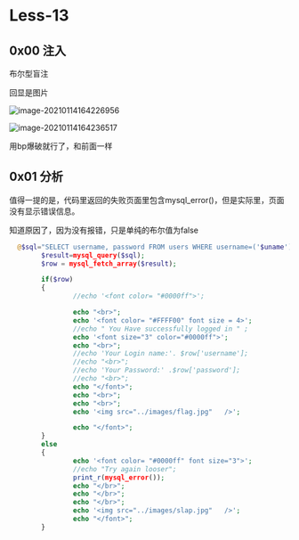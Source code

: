 # Less-13

## 0x00  注入

布尔型盲注

回显是图片

![image-20210114164226956](D:\WEB安全\笔记\image\image-20210114164226956.png)

![image-20210114164236517](D:\WEB安全\笔记\image\image-20210114164236517.png)

用bp爆破就行了，和前面一样

## 0x01  分析

值得一提的是，代码里返回的失败页面里包含mysql_error()，但是实际里，页面没有显示错误信息。

知道原因了，因为没有报错，只是单纯的布尔值为false

```php
  @$sql="SELECT username, password FROM users WHERE username=('$uname') and password=('$passwd') LIMIT 0,1";
        $result=mysql_query($sql);
        $row = mysql_fetch_array($result);

        if($row)
        {
                //echo '<font color= "#0000ff">';

                echo "<br>";
                echo '<font color= "#FFFF00" font size = 4>';
                //echo " You Have successfully logged in " ;
                echo '<font size="3" color="#0000ff">';
                echo "<br>";
                //echo 'Your Login name:'. $row['username'];
                //echo "<br>";
                //echo 'Your Password:' .$row['password'];
                //echo "<br>";
                echo "</font>";
                echo "<br>";
                echo "<br>";
                echo '<img src="../images/flag.jpg"   />';

                echo "</font>";
        }
        else
        {
                echo '<font color= "#0000ff" font size="3">';
                //echo "Try again looser";
                print_r(mysql_error());
                echo "</br>";
                echo "</br>";
                echo "</br>";
                echo '<img src="../images/slap.jpg"   />';
                echo "</font>";
        }
```